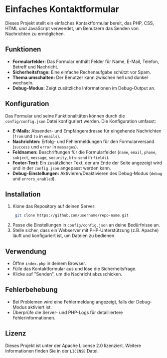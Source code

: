 # Einfaches Kontaktformular

Dieses Projekt stellt ein einfaches Kontaktformular bereit, das PHP, CSS, HTML und JavaScript verwendet, um Benutzern das Senden von Nachrichten zu ermöglichen.

## Funktionen

- **Formularfelder:** Das Formular enthält Felder für Name, E-Mail, Telefon, Betreff und Nachricht.
- **Sicherheitsfrage:** Eine einfache Rechenaufgabe schützt vor Spam.
- **Thema umschalten:** Der Benutzer kann zwischen hell und dunkel wechseln.
- **Debug-Modus:** Zeigt zusätzliche Informationen im Debug-Output an.

## Konfiguration

Das Formular und seine Funktionalitäten können durch die `config/config.json` Datei konfiguriert werden. Die Konfiguration umfasst:

- **E-Mails:** Absender- und Empfängeradresse für eingehende Nachrichten (`from` und `to` in `emails`).
- **Nachrichten:** Erfolg- und Fehlermeldungen für den Formularversand (`success` und `error` in `messages`).
- **Feldnamen:** Beschriftungen für die Formularfelder (`name`, `email`, `phone`, `subject`, `message`, `security`, `btn-send` in `fields`).
- **Footer-Text:** Ein zusätzlicher Text, der am Ende der Seite angezeigt wird und in der `config.json` angepasst werden kann.
- **Debug-Einstellungen:** Aktivieren/Deaktivieren des Debug-Modus (`debug` und `errors_enabled`).

## Installation

1. Klone das Repository auf deinen Server:
   ```sh
    git clone https://github.com/username/repo-name.git
2. Passe die Einstellungen in `config/config.json` an deine Bedürfnisse an.
3. Stelle sicher, dass ein Webserver mit PHP-Unterstützung (z.B. Apache) läuft und konfiguriert ist, um Dateien zu bedienen.

## Verwendung

- Öffne `index.php` in deinem Browser.
- Fülle das Kontaktformular aus und löse die Sicherheitsfrage.
- Klicke auf "Senden", um die Nachricht abzuschicken.

## Fehlerbehebung

- Bei Problemen wird eine Fehlermeldung angezeigt, falls der Debug-Modus aktiviert ist.
- Überprüfe die Server- und PHP-Logs für detailliertere Fehlerinformationen.

## Lizenz

Dieses Projekt ist unter der Apache License 2.0 lizenziert. Weitere Informationen finden Sie in der `LICENSE` Datei.
